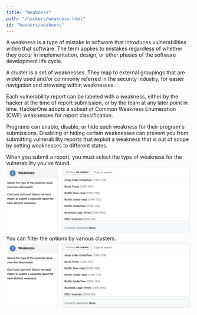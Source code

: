 ```yaml
---
title: "Weakness"
path: "/hackers/weakness.html"
id: "hackers/weakness"
---
```


A weakness is a type of mistake in software that introduces vulnerabilities within that software. The term applies to mistakes regardless of whether they occur in implementation, design, or other phases of the software development life cycle.

A cluster is a set of weaknesses. They map to external groupings that are widely used and/or commonly referred in the security industry, for easier navigation and browsing within weaknesses.

Each vulnerability report can be labeled with a weakness, either by the hacker at the time of report submission, or by the team at any later point in time. HackerOne adopts a subset of Common Weakness Enumeration (CWE) weaknesses for report classification.

Programs can enable, disable, or hide each weakness for their program's submissions. Disabling or hiding certain weaknesses can prevent you from submitting vulnerability reports that exploit a weakness that is out of scope by setting weaknesses to different states.

When you submit a report, you must select the type of weakness for the vulnerability you've found.
![weakness-1](./images/weakness-1.png)
You can filter the options by various clusters.
![weakness-2](./images/weakness-1.png)
